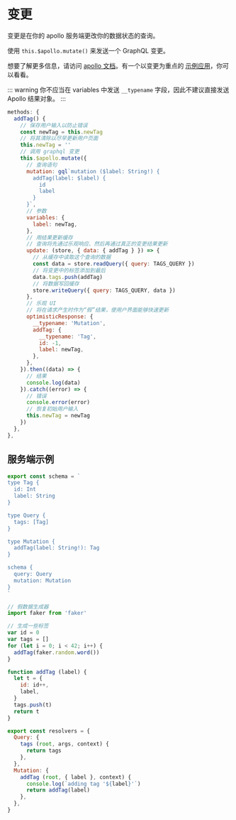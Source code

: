 # 变更

变更是在你的 apollo 服务端更改你的数据状态的查询。

使用 `this.$apollo.mutate()` 来发送一个 GraphQL 变更。

想要了解更多信息，请访问 [apollo 文档](https://www.apollographql.com/docs/react/api/apollo-client.html#ApolloClient.mutate)。有一个以变更为重点的 [示例应用](https://github.com/Akryum/vue-apollo-todos)，你可以看看。

::: warning
你不应当在 variables 中发送 `__typename` 字段，因此不建议直接发送 Apollo 结果对象。
:::

```js
methods: {
  addTag() {
    // 保存用户输入以防止错误
    const newTag = this.newTag
    // 将其清除以尽早更新用户页面
    this.newTag = ''
    // 调用 graphql 变更
    this.$apollo.mutate({
      // 查询语句
      mutation: gql`mutation ($label: String!) {
        addTag(label: $label) {
          id
          label
        }
      }`,
      // 参数
      variables: {
        label: newTag,
      },
      // 用结果更新缓存
      // 查询将先通过乐观响应、然后再通过真正的变更结果更新
      update: (store, { data: { addTag } }) => {
        // 从缓存中读取这个查询的数据
        const data = store.readQuery({ query: TAGS_QUERY })
        // 将变更中的标签添加到最后
        data.tags.push(addTag)
        // 将数据写回缓存
        store.writeQuery({ query: TAGS_QUERY, data })
      },
      // 乐观 UI
      // 将在请求产生时作为“假”结果，使用户界面能够快速更新
      optimisticResponse: {
        __typename: 'Mutation',
        addTag: {
          __typename: 'Tag',
          id: -1,
          label: newTag,
        },
      },
    }).then((data) => {
      // 结果
      console.log(data)
    }).catch((error) => {
      // 错误
      console.error(error)
      // 恢复初始用户输入
      this.newTag = newTag
    })
  },
},
```

## 服务端示例

```js
export const schema = `
type Tag {
  id: Int
  label: String
}

type Query {
  tags: [Tag]
}

type Mutation {
  addTag(label: String!): Tag
}

schema {
  query: Query
  mutation: Mutation
}
`

// 假数据生成器
import faker from 'faker'

// 生成一些标签
var id = 0
var tags = []
for (let i = 0; i < 42; i++) {
  addTag(faker.random.word())
}

function addTag (label) {
  let t = {
    id: id++,
    label,
  }
  tags.push(t)
  return t
}

export const resolvers = {
  Query: {
    tags (root, args, context) {
      return tags
    },
  },
  Mutation: {
    addTag (root, { label }, context) {
      console.log(`adding tag '${label}'`)
      return addTag(label)
    },
  },
}
```